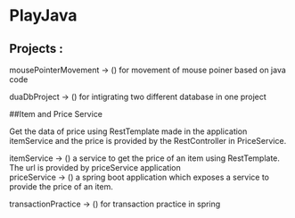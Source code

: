 # PlayJava

## Projects : 

mousePointerMovement -> () for movement of mouse poiner based on java code                  

duaDbProject -> () for intigrating two different database in one project                                      

##Item and Price Service

Get the data of price using RestTemplate made in the application itemService and the price is provided by the RestController in PriceService.

itemService -> () a service to get the price of an item using RestTemplate. The url is provided by priceService application         
priceService -> () a spring boot application which exposes a service to provide the price of an item.

transactionPractice -> () for transaction practice in spring

